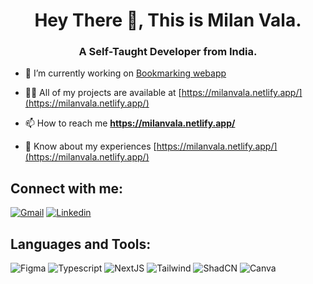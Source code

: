 <h1 align="center">Hey There 👋, This is Milan Vala.</h1>
<h3 align="center">A Self-Taught Developer from India.</h3>

- 🔭 I’m currently working on [Bookmarking webapp](https://bookmarkingapp.onrender.com/)

- 👨‍💻 All of my projects are available at [https://milanvala.netlify.app/](https://milanvala.netlify.app/)

- 📫 How to reach me **https://milanvala.netlify.app/**

- 📄 Know about my experiences [https://milanvala.netlify.app/](https://milanvala.netlify.app/)

## Connect with me:
[![Gmail](https://img.shields.io/badge/gmail-EA4335.svg?style=for-the-badge&logo=gmail&logoColor=white)](valamilan44@gmail.com)
[![Linkedin](https://img.shields.io/badge/Linkedin-0A66C2.svg?style=for-the-badge&logo=Linkedin&logoColor=white)](https://www.linkedin.com/in/valamilan/)

## Languages and Tools:


![Figma](https://img.shields.io/badge/figma-%23F24E1E.svg?style=for-the-badge&logo=figma&logoColor=white) 
![Typescript](https://img.shields.io/badge/tailwind-0B1120?style=for-the-badge&logo=typescript&logoColor=06B6D4) 
![NextJS](https://img.shields.io/badge/tailwind-0B1120?style=for-the-badge&logo=nextjs&logoColor=06B6D4) 
![Tailwind](https://img.shields.io/badge/tailwind-0B1120?style=for-the-badge&logo=tailwindcss&logoColor=06B6D4) 
![ShadCN](https://img.shields.io/badge/tailwind-0B1120?style=for-the-badge&logo=shadcn&logoColor=06B6D4) 
![Canva](https://img.shields.io/badge/Canva-%2300C4CC.svg?style=for-the-badge&logo=Canva&logoColor=white) 
